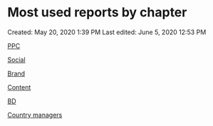 # Most used reports by chapter

Created: May 20, 2020 1:39 PM
Last edited: June 5, 2020 12:53 PM

[PPC](Most%20used%20reports%20by%20chapter%20a03b4a66df6748b1996ef4f0e2048e86/PPC%2030d92a4f7624420a840974dabeab69ea.md)

[Social](Most%20used%20reports%20by%20chapter%20a03b4a66df6748b1996ef4f0e2048e86/Social%20cb7cc055e63049db96243bd893d1cd48.md)

[Brand](Most%20used%20reports%20by%20chapter%20a03b4a66df6748b1996ef4f0e2048e86/Brand%20c64e2f94b8be40188dc6320bf39cc2db.md)

[Content](Most%20used%20reports%20by%20chapter%20a03b4a66df6748b1996ef4f0e2048e86/Content%20e035d755879b46458f8fa33b572c1e85.md)

[BD](Most%20used%20reports%20by%20chapter%20a03b4a66df6748b1996ef4f0e2048e86/BD%20058b123ca273439c9fb24a53e3a5a2a2.md)

[Country managers](Most%20used%20reports%20by%20chapter%20a03b4a66df6748b1996ef4f0e2048e86/Country%20managers%20d35d1a3a5af44bfa8df33313ee5b3ef8.md)